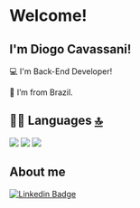 # Welcome!

 

## I'm Diogo Cavassani!

 

:computer: I'm Back-End Developer!

:house_with_garden: I’m from Brazil.

## 👩‍💻 Languages [🔝](#welcome-badges-4-readmemd-profile)
<img src="https://img.shields.io/badge/.NET-512BD4?style=for-the-badge&logo=dotnet&logoColor=white"/> <img src="https://img.shields.io/badge/Flutter-02569B?style=for-the-badge&logo=flutter&logoColor=white"/> <img src="https://img.shields.io/badge/Angular-DD0031?style=for-the-badge&logo=angular&logoColor=white"/>
 

## About me

[![Linkedin Badge](https://img.shields.io/badge/-LinkedIn-blue?style=flat-square&logo=Linkedin&logoColor=white&link=https://www.linkedin.com/in/diogo-cavassani/)](https://www.linkedin.com/in/diogo-cavassani/)


